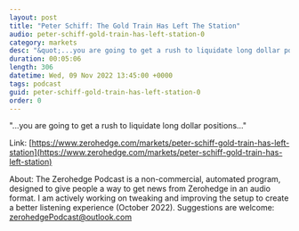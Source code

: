 ```yaml
---
layout: post
title: "Peter Schiff: The Gold Train Has Left The Station"
audio: peter-schiff-gold-train-has-left-station-0
category: markets
desc: "&quot;...you are going to get a rush to liquidate long dollar positions...&quot;"
duration: 00:05:06
length: 306
datetime: Wed, 09 Nov 2022 13:45:00 +0000
tags: podcast
guid: peter-schiff-gold-train-has-left-station-0
order: 0
---
```

&quot;...you are going to get a rush to liquidate long dollar positions...&quot;

Link: [https://www.zerohedge.com/markets/peter-schiff-gold-train-has-left-station](https://www.zerohedge.com/markets/peter-schiff-gold-train-has-left-station)

About: The Zerohedge Podcast is a non-commercial, automated program, designed to give people a way to get news from Zerohedge in an audio format.  I am actively working on tweaking and improving the setup to create a better listening experience (October 2022).  Suggestions are welcome: [zerohedgePodcast@outlook.com](mailto:zerohedgePodcast@outlook.com)